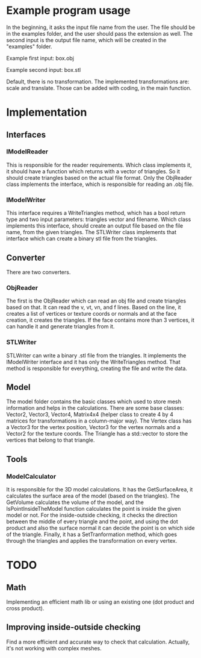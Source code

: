 # Example program usage
In the beginning, it asks the input file name from the user. The file should be in the examples folder, and the user should pass the extension as well.
The second input is the output file name, which will be created in the "examples" folder.

Example first input: box.obj

Example second input: box.stl

Default, there is no transformation. The implemented transformations are: scale and translate. Those can be added with coding, in the main function.


# Implementation
## Interfaces
### IModelReader
This is responsible for the reader requirements. Which class implements it, it should have a function which returns with a vector of triangles. So it should create triangles based on the actual file format.
Only the ObjReader class implements the interface, which is responsible for reading an .obj file.

### IModelWriter
This interface requires a WriteTriangles method, which has a bool return type and two input parameters: triangles vector and filename.
Which class implements this interface, should create an output file based on the file name, from the given triangles.
The STLWriter class implements that interface which can create a binary stl file from the triangles.


## Converter
There are two converters. 
### ObjReader
The first is the ObjReader which can read an obj file and create triangles based on that.
It can read the v, vt, vn, and f lines. Based on the line, it creates a list of vertices or texture coords or normals and at the face creation, it creates the triangles.
If the face contains more than 3 vertices, it can handle it and generate triangles from it.

### STLWriter
STLWriter can write a binary .stl file from the triangles. It implements the IModelWriter interface and it has only the WriteTriangles method.
That method is responsible for everything, creating the file and write the data.

## Model
The model folder contains the basic classes which used to store mesh information and helps in the calculations.
There are some base classes: Vector2, Vector3, Vector4, Matrix4x4 (helper class to create 4 by 4 matrices for transformations in a column-major way).
The Vertex class has a Vector3 for the vertex position, Vector3 for the vertex normals and a Vector2 for the texture coords.
The Triangle has a std::vector to store the vertices that belong to that triangle. 

## Tools
### ModelCalculator
It is responsible for the 3D model calculations. It has the GetSurfaceArea, it calculates the surface area of the model (based on the triangles).
The GetVolume calculates the volume of the model, and the IsPointInsideTheModel function calculates the point is inside the given model or not.
For the inside-outside checking, it checks the direction between the middle of every triangle and the point, and using the dot product and also the surface normal it can decide the point is on which side of the triangle.
Finally, it has a SetTranformation method, which goes through the triangles and applies the transformation on every vertex.



# TODO
## Math
Implementing an efficient math lib or using an existing one (dot product and cross product).

## Improving inside-outside checking
Find a more efficient and accurate way to check that calculation. Actually, it's not working with complex meshes.

